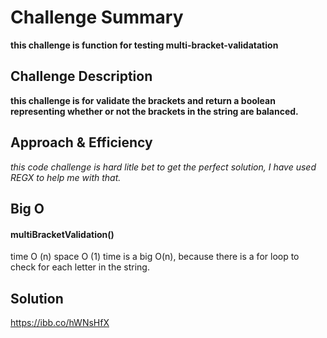 # Challenge Summary

**this challenge is function for testing multi-bracket-validatation**

## Challenge Description

**this challenge is for validate the brackets and return a boolean representing whether or not the brackets in the string are balanced.**

## Approach & Efficiency
_this code challenge is hard litle bet to get the perfect solution, I have used REGX to help me with that._

## Big O
   #### multiBracketValidation()
   time O (n)
   space O (1)
time is a big O(n), because there is a for loop to check for each letter in the string.
## Solution
https://ibb.co/hWNsHfX